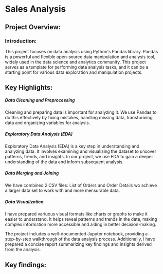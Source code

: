 # Sales Analysis

## Project Overview:

### Introduction:
This project focuses on data analysis using Python's Pandas library. Pandas is a powerful and flexible open-source data manipulation and analysis tool, widely used in the data science and analytics community. This project serves as a template for performing data analysis tasks, and it can be a starting point for various data exploration and manipulation projects.

## Key Highlights:

##### Data Cleaning and Preprocessing
Cleaning and preparing data is important for analyzing it. We use Pandas to do this effectively by fixing mistakes, handling missing data, transforming data and organizing variables for analysis.

##### Exploratory Data Analysis (EDA)
Exploratory Data Analysis (EDA) is a key step in understanding and analyzing data. It involves examining and visualizing the dataset to uncover patterns, trends, and insights. In our project, we use EDA to gain a deeper understanding of the data and inform subsequent analysis.

##### Data Merging and Joining
We have combined 2 CSV files: List of Orders and Order Details wo achieve a larger data set to work with and more mensurable data.

##### Data Visualization
I have prepared variuous visual formats like charts or graphs to make it easier to understand. It helps reveal patterns and trends in the data, making complex information more accessible and aiding in better decision-making.

The project includes a well-documented Jupyter notebook, providing a step-by-step walkthrough of the data analysis process. Additionally, I have prepared a concise report summarizing key findings and insights derived from the analysis.

## Key findings:

